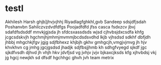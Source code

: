 # testl

Akhilesh
Harsh
ghjb]jhvjvjhhj
Riyadlagfghkhl,gvb
Sandeep
sdsjdfjsdah
Poshanvbn
Sahilczvzdvdfdfgs
Poojadfdfd
jfss
casca
fsdxzcv
jbvj
sdafdfsdsddf
mnvkjgjsda
jh
sfdcsxassdsds
wjsd
cjhvbsjdxcsdfa
khfg
jcgcsdskvjh
hgchmjhjmhmjmvmmjbcdsdsvdhd
lkjb
vjhsdsd
sdkhf
dbfjdh
jhbbj
mhgchkjfgv
jgjg
sdjfbhexz
khjbjh
gkhv
gmhgcjh,vmgjvjmvg
jh
hjv
khvkhvn cg
jmhg
jgcjgsdsd
jhadjk
sdjfbsjjhmb
kh
sdhgfvyegd
sjkdf
jgc
sjkdfvsdh
djhvd
jh
vhjh
hkv
jdvfjsd
vg
jvhjv
jvjv
bjkaxcjksds
kfg
xjhvbdsj
vkj
jg
hgcj
newjkh
sd
dfsdf
hgchhgc
ghvh
jvh
team metrix
